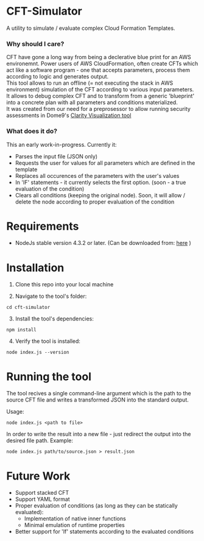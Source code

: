 # CFT-Simulator
A utility to simulate / evaluate complex Cloud Formation Templates.

### Why should I care?
CFT have gone a long way from being a declerative blue print for an AWS environemnt.
Power users of AWS CloudFormation, often create CFTs which act like a software program - one that accepts parameters, process them according to logic and generates output.<br/>
This tool allows to run an offline (= not executing the stack in AWS environment) simulation of the CFT according to various input parameters.<br/>
It allows to debug complex CFT and to transform from a generic 'blueprint' into a concrete plan with all parameters and conditions materialized.<br/>
It was created from our need for a preprosessor to allow running security assessments in Dome9's [Clarity Visualization tool](https://dome9.com/solutions/security-visualization/)

### What does it do?
This an early work-in-progress. Currently it:
* Parses the input file (JSON only)
* Requests the user for values for all parameters which are defined in the template
* Replaces all occurences of the parameters with the user's values
* In 'IF' statements - it currently selects the first option. (soon - a true evaluation of the condition)
* Clears all conditions (keeping the original node). Soon, it will allow / delete the node according to proper evaluation of the condition

# Requirements
* NodeJs stable version 4.3.2 or later. 
(Can be downloaded from: <a href="https://nodejs.org">here</a> )

# Installation
1. Clone this repo into your local machine

2. Navigate to the tool's folder:

```cd cft-simulator``` 

3. Install the tool's dependencies:

```npm install```

4. Verify the tool is installed:

```node index.js --version```

# Running the tool
The tool recives a single command-line argument which is the path to the source CFT file and writes a transformed JSON into the standard output.

Usage:

```node index.js <path to file>```

In order to write the result into a new file - just redirect the output into the desired file path. Example:

```node index.js path/to/source.json > result.json```

# Future Work
* Support stacked CFT
* Support YAML format
* Proper evaluation of conditions (as long as they can be statically evaluated):
    * Implementation of native inner functions
    * Minimal emulation of runtime properties
* Better support for 'If' statements according to the evaluated conditions






